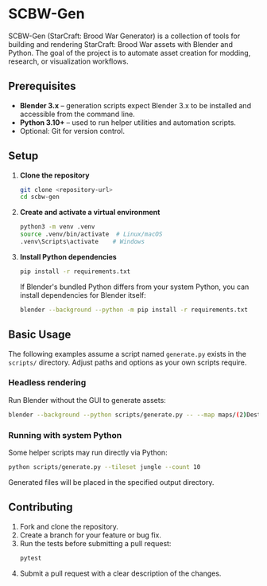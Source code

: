 # SCBW-Gen

SCBW-Gen (StarCraft: Brood War Generator) is a collection of tools for building and rendering StarCraft: Brood War assets with Blender and Python. The goal of the project is to automate asset creation for modding, research, or visualization workflows.

## Prerequisites

- **Blender 3.x** – generation scripts expect Blender 3.x to be installed and accessible from the command line.
- **Python 3.10+** – used to run helper utilities and automation scripts.
- Optional: Git for version control.

## Setup

1. **Clone the repository**
   ```bash
   git clone <repository-url>
   cd scbw-gen
   ```
2. **Create and activate a virtual environment**
   ```bash
   python3 -m venv .venv
   source .venv/bin/activate  # Linux/macOS
   .venv\Scripts\activate    # Windows
   ```
3. **Install Python dependencies**
   ```bash
   pip install -r requirements.txt
   ```
   If Blender's bundled Python differs from your system Python, you can install dependencies for Blender itself:
   ```bash
   blender --background --python -m pip install -r requirements.txt
   ```

## Basic Usage

The following examples assume a script named `generate.py` exists in the `scripts/` directory. Adjust paths and options as your own scripts require.

### Headless rendering
Run Blender without the GUI to generate assets:
```bash
blender --background --python scripts/generate.py -- --map maps/(2)Destination.scx --output renders/
```

### Running with system Python
Some helper scripts may run directly via Python:
```bash
python scripts/generate.py --tileset jungle --count 10
```
Generated files will be placed in the specified output directory.

## Contributing

1. Fork and clone the repository.
2. Create a branch for your feature or bug fix.
3. Run the tests before submitting a pull request:
   ```bash
   pytest
   ```
4. Submit a pull request with a clear description of the changes.

